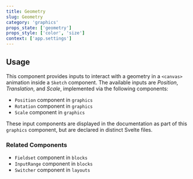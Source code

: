 ```yaml
---
title: Geometry
slug: Geometry
category: 'graphics'
props_state: ['geometry']
props_style: ['color', 'size']
context: ['app.settings']
---
```


## Usage

This component provides inputs to interact with a geometry in a `<canvas>` animation inside a `Sketch` component.
The available inputs are _Position_, _Translation_, and _Scale_, implemented via the following components:

- `Position` component in `graphics`
- `Rotation` component in `graphics`
- `Scale` component in `graphics`

These input components are displayed in the documentation as part of this `graphics` component, but are declared in distinct Svelte files.

### Related Components

- `Fieldset` component in `blocks`
- `InputRange` component in `blocks`
- `Switcher` component in `layouts`
